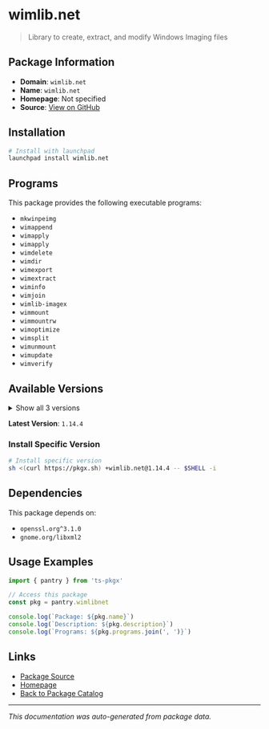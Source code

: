 # wimlib.net

> Library to create, extract, and modify Windows Imaging files

## Package Information

- **Domain**: `wimlib.net`
- **Name**: `wimlib.net`
- **Homepage**: Not specified
- **Source**: [View on GitHub](https://github.com/pkgxdev/pantry/tree/main/projects/wimlib.net/package.yml)

## Installation

```bash
# Install with launchpad
launchpad install wimlib.net
```

## Programs

This package provides the following executable programs:

- `mkwinpeimg`
- `wimappend`
- `wimapply`
- `wimapply`
- `wimdelete`
- `wimdir`
- `wimexport`
- `wimextract`
- `wiminfo`
- `wimjoin`
- `wimlib-imagex`
- `wimmount`
- `wimmountrw`
- `wimoptimize`
- `wimsplit`
- `wimunmount`
- `wimupdate`
- `wimverify`

## Available Versions

<details>
<summary>Show all 3 versions</summary>

- `1.14.4`, `1.14.3`, `1.14.1`

</details>

**Latest Version**: `1.14.4`

### Install Specific Version

```bash
# Install specific version
sh <(curl https://pkgx.sh) +wimlib.net@1.14.4 -- $SHELL -i
```

## Dependencies

This package depends on:

- `openssl.org^3.1.0`
- `gnome.org/libxml2`

## Usage Examples

```typescript
import { pantry } from 'ts-pkgx'

// Access this package
const pkg = pantry.wimlibnet

console.log(`Package: ${pkg.name}`)
console.log(`Description: ${pkg.description}`)
console.log(`Programs: ${pkg.programs.join(', ')}`)
```

## Links

- [Package Source](https://github.com/pkgxdev/pantry/tree/main/projects/wimlib.net/package.yml)
- [Homepage](#)
- [Back to Package Catalog](../package-catalog.md)

---

*This documentation was auto-generated from package data.*
